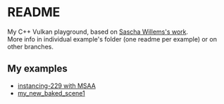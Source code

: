 # README

My C++ Vulkan playground, based on [Sascha Willems's work](https://github.com/SaschaWillems/Vulkan).
<br>
More info in individual example's folder (one readme per example) or on other branches.

## My examples
* [instancing-229 with MSAA](src/instancing-229)
* [my_new_baked_scene1](src/my_new_scene1)
